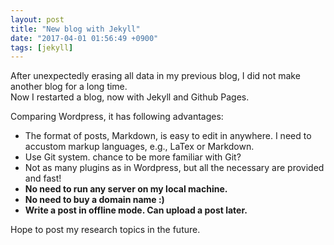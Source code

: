 ```yaml
---
layout: post
title: "New blog with Jekyll"
date: "2017-04-01 01:56:49 +0900"
tags: [jekyll]
---
```


After unexpectedly erasing all data in my previous blog, I did not make another blog for a long time.  
Now I restarted a blog, now with Jekyll and Github Pages.

Comparing Wordpress, it has following advantages:
- The format of posts, Markdown, is easy to edit in anywhere. I need to accustom markup languages, e.g., LaTex or Markdown.
- Use Git system. chance to be more familiar with Git?
- Not as many plugins as in Wordpress, but all the necessary are provided and fast!
- **No need to run any server on my local machine.**
- **No need to buy a domain name :)**
- **Write a post in offline mode. Can upload a post later.**

Hope to post my research topics in the future.

